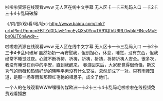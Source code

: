 啦啦啦资源在线观看www
无人区在线中文字幕
无人区卡一卡三乱码入口
一卡2卡三卡4卡乱码破解


《/内/部/观/看/地/址👉http://www.baidu.com/link?url=PImL9pnrcnEBTZd0DJwE1moEyQXs0YpuTA91QfbU6RL0wbkiFlNcvMuEbn0iJT6n&wd》--

啦啦啦资源在线观看www
无人区在线中文字幕
无人区卡一卡三乱码入口
一卡2卡三卡4卡乱码破解
虽然奶奶一再安慰我，但别担心，休息，睡觉，没有东西，但我经常不睡觉过夜。心脏不断祈祷，祈祷，祈祷，祈祷，祈祷祈祷人安全。很多次，我没有睡觉在雨中的平安，直到我醒来。
春游回来后，大家都觉得很奇怪，斯文秀气的雨薇和热情好动的晓明平素没有什么交往，忽然却成了一对。只有雨薇知道，是那一场春雨和那颗红艳艳的相思子，成全了他们。





一个人的在线观看WWW嘿嘿传媒欧洲一卡2卡三卡4卡乱码毛啦啦啦在线视频免费观看播放

